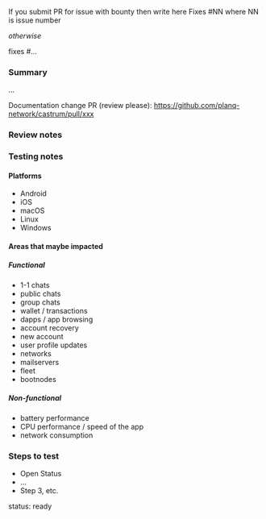 [comment]: # (Please replace ... with your information. Remove < and >)
[comment]: # (To auto-close issue on merge, please insert the related issue number after # i.e fixes #566)

If you submit PR for issue with bounty then write here Fixes #NN where NN is issue number

*otherwise*

fixes #...

### Summary

[comment]: # (Summarise the problem and how the pull request solves it)
...

<!-- (Optional, remove if no changes to documentation) -->
Documentation change PR (review please): https://github.com/planq-network/castrum/pull/xxx

### Review notes
<!-- (Optional. Specify if something in particular should be looked at, or ignored, during review) -->

### Testing notes
<!-- (Optional) -->

#### Platforms
<!-- (Optional. Specify which platforms should be tested) -->

- Android
- iOS
- macOS
- Linux
- Windows

#### Areas that maybe impacted
<!-- (Optional. Specify if some specific areas has to be tested, for example 1-1 chats) -->

##### Functional

- 1-1 chats
- public chats
- group chats
- wallet / transactions
- dapps / app browsing
- account recovery
- new account
- user profile updates
- networks
- mailservers
- fleet
- bootnodes

##### Non-functional

- battery performance
- CPU performance / speed of the app
- network consumption

### Steps to test
<!-- (Specify exact steps to test if there are such) -->

- Open Status
- ...
- Step 3, etc.

<!-- (PRs will only be accepted if squashed into single commit.) -->

status: ready <!-- Can be ready or wip -->

